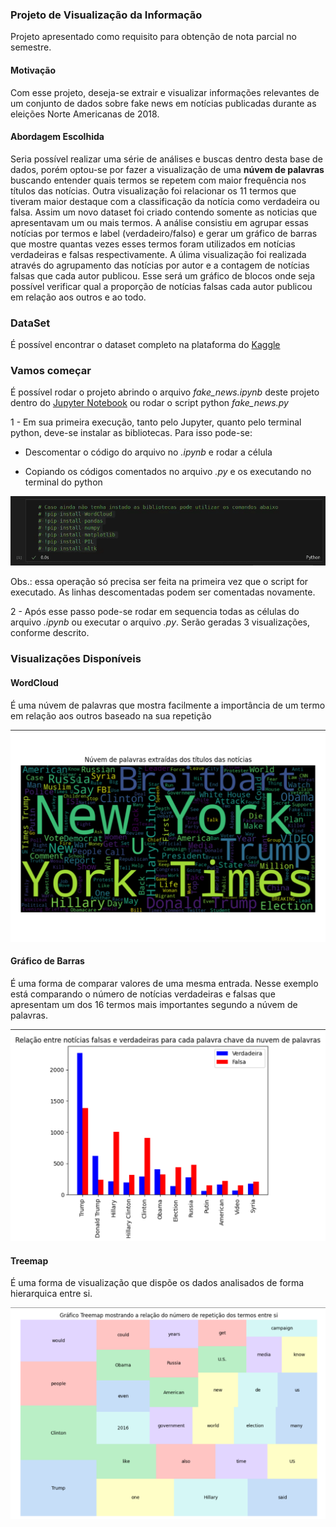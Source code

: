 ### Projeto de Visualização da Informação

Projeto apresentado como requisito para obtenção de nota parcial no semestre.

#### Motivação

Com esse projeto, deseja-se extrair e visualizar informações relevantes de um conjunto de dados sobre fake news em notícias publicadas durante as eleições Norte Americanas de 2018.

#### Abordagem Escolhida

Seria possível realizar uma série de análises e buscas dentro desta base de dados, porém optou-se por fazer a visualização de uma **núvem de palavras** buscando entender quais termos se repetem com maior frequência nos títulos das notícias.
Outra visualização foi relacionar os 11 termos que tiveram maior destaque com a classificação da notícia como verdadeira ou falsa. Assim um novo dataset foi criado contendo somente as noticias que apresentavam um ou mais termos. A análise consistiu em agrupar essas notícias por termos e label (verdadeiro/falso) e gerar um gráfico de barras que mostre quantas vezes esses termos foram utilizados em notícias verdadeiras e falsas respectivamente.
A úlima visualização foi realizada através do agrupamento das notícias por autor e a contagem de notícias falsas que cada autor publicou. Esse será um gráfico de blocos onde seja possível verificar qual a proporção de notícias falsas cada autor publicou em relação aos outros e ao todo.

### DataSet

É possível encontrar o dataset completo na plataforma do [Kaggle](https://www.kaggle.com/competitions/fake-news/overview)

### Vamos começar

É possível rodar o projeto abrindo o arquivo *fake_news.ipynb* deste projeto dentro do [Jupyter Notebook](https://jupyter.org) ou rodar o script python *fake_news.py*

1 - Em sua primeira execução, tanto pelo Jupyter, quanto pelo terminal python, deve-se instalar as bibliotecas. Para isso pode-se:

* Descomentar o código do arquivo no *.ipynb* e rodar a célula

* Copiando os códigos comentados no arquivo *.py* e os executando no terminal do python

![Instalando_libs](./assets/05-06-2024%2017_11_46.gif)

Obs.: essa operação só precisa ser feita na primeira vez que o script for executado. As linhas descomentadas podem ser comentadas novamente.

2 - Após esse passo pode-se rodar em sequencia todas as células do arquivo *.ipynb* ou executar o arquivo *.py*. Serão geradas 3 visualizações, conforme descrito.

### Visualizações Disponíveis

#### WordCloud

É uma núvem de palavras que mostra facilmente a importância de um termo em relação aos outros baseado na sua repetição

![wordcloud](./assets/graph/wordcloud.png)

#### Gráfico de Barras

É uma forma de comparar valores de uma mesma entrada. Nesse exemplo está comparando o número de notícias verdadeiras e falsas que apresentam um dos 16 termos mais importantes segundo a núvem de palavras.

![bars](./assets/graph/bars.png)

#### Treemap

É uma forma de visualização que dispõe os dados analisados de forma hierarquica entre si.

![treemap](./assets/graph/treemap.png)